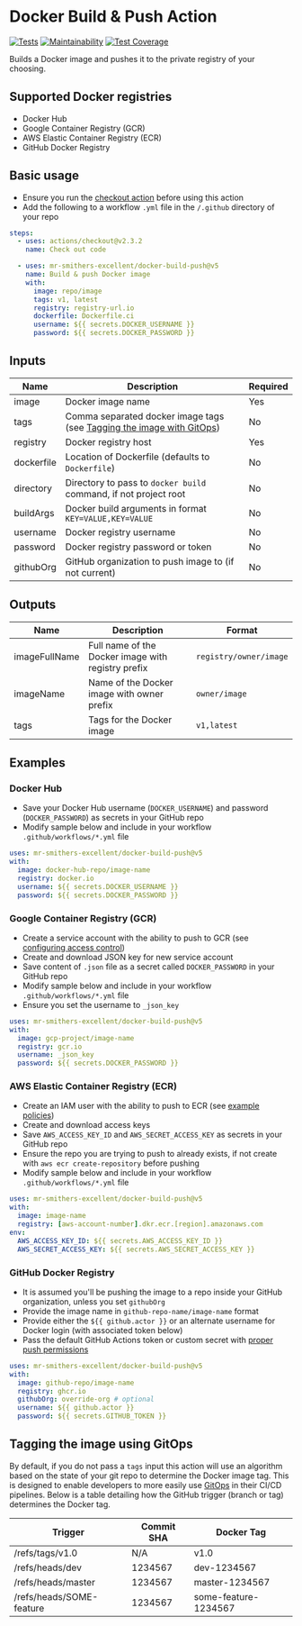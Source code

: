 # Docker Build & Push Action
[![Tests](https://github.com/mr-smithers-excellent/docker-build-push/workflows/Tests/badge.svg?branch=master&event=push)](https://github.com/mr-smithers-excellent/docker-build-push/actions)
[![Maintainability](https://api.codeclimate.com/v1/badges/ac0bf06dc93ba3110cd3/maintainability)](https://codeclimate.com/github/mr-smithers-excellent/docker-build-push/maintainability)
[![Test Coverage](https://api.codeclimate.com/v1/badges/ac0bf06dc93ba3110cd3/test_coverage)](https://codeclimate.com/github/mr-smithers-excellent/docker-build-push/test_coverage)

Builds a Docker image and pushes it to the private registry of your choosing.

## Supported Docker registries

* Docker Hub
* Google Container Registry (GCR)
* AWS Elastic Container Registry (ECR)
* GitHub Docker Registry

## Basic usage

* Ensure you run the [checkout action](https://github.com/actions/checkout) before using this action
* Add the following to a workflow `.yml` file in the `/.github` directory of your repo
```yaml
steps:
  - uses: actions/checkout@v2.3.2
    name: Check out code

  - uses: mr-smithers-excellent/docker-build-push@v5
    name: Build & push Docker image
    with:
      image: repo/image
      tags: v1, latest
      registry: registry-url.io
      dockerfile: Dockerfile.ci
      username: ${{ secrets.DOCKER_USERNAME }}
      password: ${{ secrets.DOCKER_PASSWORD }}
```

## Inputs

| Name       | Description                                                                                              | Required |
|------------|----------------------------------------------------------------------------------------------------------|----------|
| image      | Docker image name                                                                                        | Yes      |
| tags       | Comma separated docker image tags (see [Tagging the image with GitOps](#tagging-the-image-using-gitops)) | No       |
| registry   | Docker registry host                                                                                     | Yes      |
| dockerfile | Location of Dockerfile (defaults to `Dockerfile`)                                                        | No       |
| directory  | Directory to pass to `docker build` command, if not project root                                         | No       |
| buildArgs  | Docker build arguments in format `KEY=VALUE,KEY=VALUE`                                                   | No       |
| username   | Docker registry username                                                                                 | No       |
| password   | Docker registry password or token                                                                        | No       |
| githubOrg  | GitHub organization to push image to (if not current)                                                    | No       |

## Outputs

| Name          | Description                                                       | Format                     |
|---------------|-------------------------------------------------------------------|----------------------------|
| imageFullName | Full name of the Docker image with registry prefix                | `registry/owner/image`     |
| imageName     | Name of the Docker image with owner prefix                        | `owner/image`              |
| tags          | Tags for the Docker image                                         | `v1,latest`                |

## Examples

### Docker Hub

* Save your Docker Hub username (`DOCKER_USERNAME`) and password (`DOCKER_PASSWORD`) as secrets in your GitHub repo
* Modify sample below and include in your workflow `.github/workflows/*.yml` file 

```yaml
uses: mr-smithers-excellent/docker-build-push@v5
with:
  image: docker-hub-repo/image-name
  registry: docker.io
  username: ${{ secrets.DOCKER_USERNAME }}
  password: ${{ secrets.DOCKER_PASSWORD }}
```

### Google Container Registry (GCR)

* Create a service account with the ability to push to GCR (see [configuring access control](https://cloud.google.com/container-registry/docs/access-control))
* Create and download JSON key for new service account
* Save content of `.json` file as a secret called `DOCKER_PASSWORD` in your GitHub repo
* Modify sample below and include in your workflow `.github/workflows/*.yml` file 
* Ensure you set the username to `_json_key`

```yaml
uses: mr-smithers-excellent/docker-build-push@v5
with:
  image: gcp-project/image-name
  registry: gcr.io
  username: _json_key 
  password: ${{ secrets.DOCKER_PASSWORD }} 
```

### AWS Elastic Container Registry (ECR)

* Create an IAM user with the ability to push to ECR (see [example policies](https://docs.aws.amazon.com/AmazonECR/latest/userguide/ecr_managed_policies.html))
* Create and download access keys
* Save `AWS_ACCESS_KEY_ID` and `AWS_SECRET_ACCESS_KEY` as secrets in your GitHub repo
* Ensure the repo you are trying to push to already exists, if not create with `aws ecr create-repository` before pushing
* Modify sample below and include in your workflow `.github/workflows/*.yml` file

```yaml
uses: mr-smithers-excellent/docker-build-push@v5
with:
  image: image-name
  registry: [aws-account-number].dkr.ecr.[region].amazonaws.com
env:
  AWS_ACCESS_KEY_ID: ${{ secrets.AWS_ACCESS_KEY_ID }}
  AWS_SECRET_ACCESS_KEY: ${{ secrets.AWS_SECRET_ACCESS_KEY }}
```

### GitHub Docker Registry

* It is assumed you'll be pushing the image to a repo inside your GitHub organization, unless you set `githubOrg`
* Provide the image name in `github-repo-name/image-name` format  
* Provide either the `${{ github.actor }}` or an alternate username for Docker login (with associated token below)
* Pass the default GitHub Actions token or custom secret with [proper push permissions](https://help.github.com/en/actions/configuring-and-managing-workflows/authenticating-with-the-github_token#permissions-for-the-github_token)

```yaml
uses: mr-smithers-excellent/docker-build-push@v5
with:
  image: github-repo/image-name
  registry: ghcr.io
  githubOrg: override-org # optional
  username: ${{ github.actor }}
  password: ${{ secrets.GITHUB_TOKEN }} 
```

## Tagging the image using GitOps

By default, if you do not pass a `tags` input this action will use an algorithm based on the state of your git repo to determine the Docker image tag. This is designed to enable developers to more easily use [GitOps](https://www.weave.works/technologies/gitops/) in their CI/CD pipelines. Below is a table detailing how the GitHub trigger (branch or tag) determines the Docker tag.

| Trigger                  | Commit SHA | Docker Tag           |
|--------------------------|------------|----------------------|
| /refs/tags/v1.0          | N/A        | v1.0                 |
| /refs/heads/dev          | 1234567    | dev-1234567          |
| /refs/heads/master       | 1234567    | master-1234567       |
| /refs/heads/SOME-feature | 1234567    | some-feature-1234567 | 

